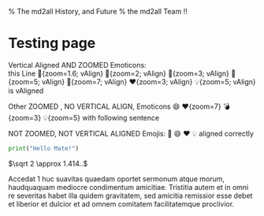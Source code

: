 % The md2all History, and Future
% the md2all Team !!

# Testing page

Vertical Aligned AND ZOOMED Emoticons:  
this Line :minidisc:{zoom=1.6; vAlign} :minidisc:{zoom=2; vAlign} :minidisc:{zoom=3; vAlign} :minidisc:{zoom=5; vAlign} :minidisc:{zoom=7; vAlign} :heart:{zoom=3; vAlign} :bulb:{zoom=5; vAlign} is vAligned

Other ZOOMED , NO VERTICAL ALIGN, Emoticons :smile: :heart:{zoom=7} :bomb:{zoom=3} :bulb:{zoom=5} with following sentence

NOT ZOOMED, NOT VERTICAL ALIGNED Emojis: :minidisc: :smile: :heart: :bulb: aligned correctly

```python
print("Hello Mate!")
```

$\sqrt 2 \approx 1.414..$

Accedat 1 huc suavitas quaedam oportet sermonum atque morum, haudquaquam mediocre condimentum amicitiae. Tristitia autem et in omni re severitas habet illa quidem gravitatem, sed amicitia remissior esse debet et liberior et dulcior et ad omnem comitatem facilitatemque proclivior.